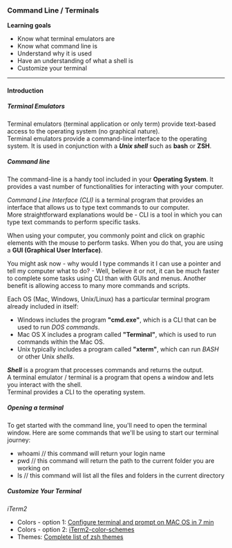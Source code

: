 ### Command Line / Terminals

__Learning goals__
  
* Know what terminal emulators are
* Know what command line is
* Understand why it is used
* Have an understanding of what a shell is
* Customize your terminal

---  

#### Introduction
  
##### Terminal Emulators
Terminal emulators (terminal application or only term) provide text-based access to the operating system (no graphical nature).  
Terminal emulators provide a command-line interface to the operating system. It is used in conjunction with a __*Unix shell*__ such as __bash__ or __ZSH__.  

##### Command line
The command-line is a handy tool included in your __Operating System__. It provides a vast number of functionalities for interacting with your computer.
    
*Command Line Interface (CLI)* is a terminal program that provides an interface that allows us to type text commands to our computer.  
More straightforward explanations would be - CLI is a tool in which you can type text commands to perform specific tasks.  

When using your computer, you commonly point and click on graphic elements with the mouse to perform tasks. When you do that, you are using a __GUI (Graphical User Interface)__.   

You might ask now - why would I type commands it I can use a pointer and tell my computer what to do? - Well, believe it or not, it can be much faster to complete some tasks using CLI than with GUIs and menus. Another benefit is allowing access to many more commands and scripts.  

Each OS (Mac, Windows, Unix/Linux) has a particular terminal program already included in itself:
  
* Windows includes the program __"cmd.exe"__, which is a CLI that can be used to run *DOS commands*.
* Mac OS X includes a program called __"Terminal"__, which is used to run commands within the Mac OS.
* Unix typically includes a program called __"xterm"__, which can run *BASH* or other Unix *shells*.

__*Shell*__ is a program that processes commands and returns the output.     
A terminal emulator / terminal is a program that opens a window and lets you interact with the shell.   
Terminal provides a CLI to the operating system. 

##### Opening a terminal
  
To get started with the command line, you'll need to open the terminal window.
Here are some commands that we'll be using to start our terminal journey:

* whoami  // this command will return your login name
* pwd     // this command will return the path to the current folder you are working on 
* ls      // this command will list all the files and folders in the current directory

##### Customize Your Terminal

*iTerm2*
* Colors - option 1: [Configure terminal and prompt on MAC OS in 7 min](https://medium.com/@Clovis_app/configuration-of-a-beautiful-efficient-terminal-and-prompt-on-osx-in-7-minutes-827c29391961)
* Colors - option 2: [iTerm2-color-schemes](https://iterm2colorschemes.com/)
* Themes: [Complete list of zsh themes](https://zshthem.es/all/)

